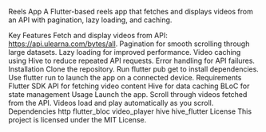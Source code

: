 Reels App
A Flutter-based reels app that fetches and displays videos from an API with pagination, lazy loading, and caching.

Key Features
Fetch and display videos from API: https://api.ulearna.com/bytes/all.
Pagination for smooth scrolling through large datasets.
Lazy loading for improved performance.
Video caching using Hive to reduce repeated API requests.
Error handling for API failures.
Installation
Clone the repository.
Run flutter pub get to install dependencies.
Use flutter run to launch the app on a connected device.
Requirements
Flutter SDK
API for fetching video content
Hive for data caching
BLoC for state management
Usage
Launch the app.
Scroll through videos fetched from the API.
Videos load and play automatically as you scroll.
Dependencies
http
flutter_bloc
video_player
hive
hive_flutter
License
This project is licensed under the MIT License.
